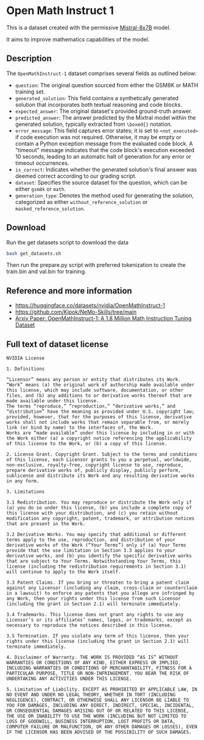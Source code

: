 # Open Math Instruct 1

This is a dataset created with the permissive
[Mistral-8x7B](https://huggingface.co/mistralai/Mixtral-8x7B-v0.1) model.

It aims to improve mathematics capabilities of the model.

## Description

The `OpenMathInstruct-1` dataset comprises several fields as outlined below:

- `question`: The original question sourced from either the GSM8K or MATH training set.
- `generated_solution`: This field contains a synthetically generated solution that incorporates both textual reasoning and code blocks.
- `expected_answer`: The original dataset's provided ground-truth answer.
- `predicted_answer`: The answer predicted by the Mixtral model within the generated solution, typically extracted from `\boxed{}` notation.
- `error_message`: This field captures error states; it is set to `<not_executed>` if code execution was not required. Otherwise, it may be empty or contain a Python exception message from the evaluated code block. A "timeout" message indicates that the code block's execution exceeded 10 seconds, leading to an automatic halt of generation for any error or timeout occurrences.
- `is_correct`: Indicates whether the generated solution's final answer was deemed correct according to our grading script.
- `dataset`: Specifies the source dataset for the question, which can be either `gsm8k` or `math`.
- `generation_type`: Denotes the method used for generating the solution, categorized as either `without_reference_solution` or `masked_reference_solution`.

## Download

Run the get datasets script to download the data

```sh
bash get_datasets.sh
```

Then run the prepare.py script with preferred tokenization to create the
train.bin and val.bin for training.

## Reference and more information

- https://huggingface.co/datasets/nvidia/OpenMathInstruct-1
- https://github.com/Kipok/NeMo-Skills/tree/main
- [Arxiv Paper: OpenMathInstruct-1: A 1.8 Million Math Instruction Tuning Dataset](https://arxiv.org/abs/2402.10176)

## Full text of dataset license

```
NVIDIA License

1. Definitions

“Licensor” means any person or entity that distributes its Work.
“Work” means (a) the original work of authorship made available under this license, which may include software, documentation, or other files, and (b) any additions to or derivative works thereof that are made available under this license.
The terms “reproduce,” “reproduction,” “derivative works,” and “distribution” have the meaning as provided under U.S. copyright law; provided, however, that for the purposes of this license, derivative works shall not include works that remain separable from, or merely link (or bind by name) to the interfaces of, the Work.
Works are “made available” under this license by including in or with the Work either (a) a copyright notice referencing the applicability of this license to the Work, or (b) a copy of this license.

2. License Grant. Copyright Grant. Subject to the terms and conditions of this license, each Licensor grants to you a perpetual, worldwide, non-exclusive, royalty-free, copyright license to use, reproduce, prepare derivative works of, publicly display, publicly perform, sublicense and distribute its Work and any resulting derivative works in any form.

3. Limitations

3.1 Redistribution. You may reproduce or distribute the Work only if (a) you do so under this license, (b) you include a complete copy of this license with your distribution, and (c) you retain without modification any copyright, patent, trademark, or attribution notices that are present in the Work.

3.2 Derivative Works. You may specify that additional or different terms apply to the use, reproduction, and distribution of your derivative works of the Work (“Your Terms”) only if (a) Your Terms provide that the use limitation in Section 3.3 applies to your derivative works, and (b) you identify the specific derivative works that are subject to Your Terms. Notwithstanding Your Terms, this license (including the redistribution requirements in Section 3.1) will continue to apply to the Work itself.

3.3 Patent Claims. If you bring or threaten to bring a patent claim against any Licensor (including any claim, cross-claim or counterclaim in a lawsuit) to enforce any patents that you allege are infringed by any Work, then your rights under this license from such Licensor (including the grant in Section 2.1) will terminate immediately.

3.4 Trademarks. This license does not grant any rights to use any Licensor’s or its affiliates’ names, logos, or trademarks, except as necessary to reproduce the notices described in this license.

3.5 Termination. If you violate any term of this license, then your rights under this license (including the grant in Section 2.1) will terminate immediately.

4. Disclaimer of Warranty. THE WORK IS PROVIDED “AS IS” WITHOUT WARRANTIES OR CONDITIONS OF ANY KIND, EITHER EXPRESS OR IMPLIED, INCLUDING WARRANTIES OR CONDITIONS OF MERCHANTABILITY, FITNESS FOR A PARTICULAR PURPOSE, TITLE OR NON-INFRINGEMENT. YOU BEAR THE RISK OF UNDERTAKING ANY ACTIVITIES UNDER THIS LICENSE. 

5. Limitation of Liability. EXCEPT AS PROHIBITED BY APPLICABLE LAW, IN NO EVENT AND UNDER NO LEGAL THEORY, WHETHER IN TORT (INCLUDING NEGLIGENCE), CONTRACT, OR OTHERWISE SHALL ANY LICENSOR BE LIABLE TO YOU FOR DAMAGES, INCLUDING ANY DIRECT, INDIRECT, SPECIAL, INCIDENTAL, OR CONSEQUENTIAL DAMAGES ARISING OUT OF OR RELATED TO THIS LICENSE, THE USE OR INABILITY TO USE THE WORK (INCLUDING BUT NOT LIMITED TO LOSS OF GOODWILL, BUSINESS INTERRUPTION, LOST PROFITS OR DATA, COMPUTER FAILURE OR MALFUNCTION, OR ANY OTHER DAMAGES OR LOSSES), EVEN IF THE LICENSOR HAS BEEN ADVISED OF THE POSSIBILITY OF SUCH DAMAGES.
```
